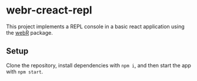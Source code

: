 # webr-creact-repl

This project implements a REPL console in a basic react application using the [webR](https://docs.r-wasm.org/webr/latest/) package.

## Setup

Clone the repository, install dependencies with `npm i`, and then start the app with `npm start`.
